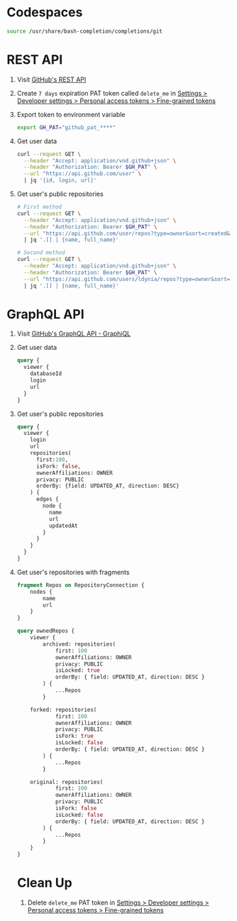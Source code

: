 # Codespaces

```bash
source /usr/share/bash-completion/completions/git
```

# REST API

1. Visit [GitHub's REST API](https://docs.github.com/en/rest/repos/repos#list-public-repositories)
1. Create `7 days` expiration PAT token called `delete_me` in [Settings > Developer settings > Personal access tokens > Fine-grained tokens](https://github.com/settings/personal-access-tokens/new)

1. Export token to environment variable

    ```bash
    export GH_PAT="github_pat_****"
    ```

1. Get user data

    ```bash
    curl --request GET \
      --header "Accept: application/vnd.github+json" \
      --header "Authorization: Bearer $GH_PAT" \
      --url "https://api.github.com/user" \
      | jq '{id, login, url}'
    ```

1. Get user's public repositories

    ```bash
    # First method
    curl --request GET \
      --header "Accept: application/vnd.github+json" \
      --header "Authorization: Bearer $GH_PAT" \
      --url "https://api.github.com/user/repos?type=owner&sort=created&direction=desc" \
      | jq '.[] | {name, full_name}'

    # Second method
    curl --request GET \
      --header "Accept: application/vnd.github+json" \
      --header "Authorization: Bearer $GH_PAT" \
      --url "https://api.github.com/users/ldynia/repos?type=owner&sort=created&direction=desc" \
      | jq '.[] | {name, full_name}'
    ```

# GraphQL API

1. Visit [GitHub's GraphQL API - GraphiQL](https://docs.github.com/en/graphql/overview/explorer)

1. Get user data

    ```graphql
    query {
      viewer {
        databaseId
        login
        url
      }
    }
    ```

1. Get user's public repositories

    ```graphql
    query {
      viewer {
        login
        url
        repositories(
          first:100,
          isFork: false,
          ownerAffiliations: OWNER
          privacy: PUBLIC
          orderBy: {field: UPDATED_AT, direction: DESC}
        ) {
          edges {
            node {
              name
              url
              updatedAt
            }
          }
        }
      }
    }
    ```
1. Get user's repositories with fragments

    ```graphql
    fragment Repos on RepositoryConnection {
        nodes {
            name
            url
        }
    }

    query ownedRepos {
        viewer {
            archived: repositories(
                first: 100
                ownerAffiliations: OWNER
                privacy: PUBLIC
                isLocked: true
                orderBy: { field: UPDATED_AT, direction: DESC }
            ) {
                ...Repos
            }

        forked: repositories(
                first: 100
                ownerAffiliations: OWNER
                privacy: PUBLIC
                isFork: true
                isLocked: false
                orderBy: { field: UPDATED_AT, direction: DESC }
            ) {
                ...Repos
            }

        original: repositories(
                first: 100
                ownerAffiliations: OWNER
                privacy: PUBLIC
                isFork: false
                isLocked: false
                orderBy: { field: UPDATED_AT, direction: DESC }
            ) {
                ...Repos
            }
        }
    }
    ```

    # Clean Up

    1. Delete `delete_me` PAT token in [Settings > Developer settings > Personal access tokens > Fine-grained tokens](https://github.com/settings/tokens?type=beta)